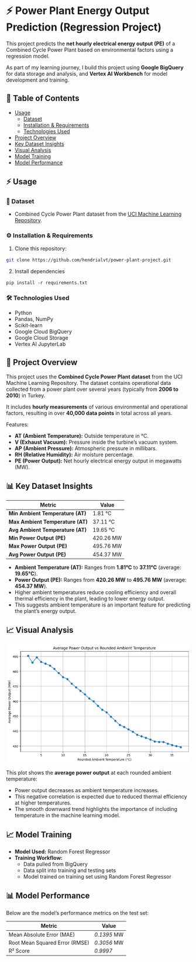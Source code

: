 # ⚡ Power Plant Energy Output Prediction (Regression Project)

This project predicts the **net hourly electrical energy output (PE)** of a Combined Cycle Power Plant based on environmental factors using a regression model.

As part of my learning journey, I build this project using **Google BigQuery** for data storage and analysis, and **Vertex AI Workbench** for model development and training.  

## 📒 Table of Contents

- [Usage](#-usage)
  - [Dataset](#-dataset)
  - [Installation & Requirements](#️-installation--requirements)
  - [Technologies Used](#️-technologies-used)
- [Project Overview](#-project-overview)
- [Key Dataset Insights](#-key-dataset-insights)
- [Visual Analysis](#-visual-analysis)
- [Model Training](#-model-training)
- [Model Performance](#-model-performance)

## ⚡ Usage
### 📄 Dataset
- Combined Cycle Power Plant dataset from the [UCI Machine Learning Repository](https://archive.ics.uci.edu/ml/datasets/Combined+Cycle+Power+Plant).
### ⚙️ Installation & Requirements

1. Clone this repository:
```bash
git clone https://github.com/hendrialvt/power-plant-project.git
```
2. Install dependencies
```
pip install -r requirements.txt
```
### 🛠️ Technologies Used
- Python  
- Pandas, NumPy  
- Scikit-learn  
- Google Cloud BigQuery  
- Google Cloud Storage  
- Vertex AI JupyterLab

## 📖 Project Overview

This project uses the **Combined Cycle Power Plant dataset** from the UCI Machine Learning Repository. The dataset contains operational data collected from a power plant over several years (typically from **2006 to 2010**) in Turkey.

It includes **hourly measurements** of various environmental and operational factors, resulting in over **40,000 data points** in total across all years.

Features:
- **AT (Ambient Temperature):** Outside temperature in °C.
- **V (Exhaust Vacuum):** Pressure inside the turbine’s vacuum system.
- **AP (Ambient Pressure):** Atmospheric pressure in millibars.
- **RH (Relative Humidity):** Air moisture percentage.
- **PE (Power Output):** Net hourly electrical energy output in megawatts (MW).

## 📊 Key Dataset Insights

| Metric                           | Value     |
| -------------------------------- | --------- |
| **Min Ambient Temperature (AT)** | 1.81 °C   |
| **Max Ambient Temperature (AT)** | 37.11 °C  |
| **Avg Ambient Temperature (AT)** | 19.65 °C  |
| **Min Power Output (PE)**        | 420.26 MW |
| **Max Power Output (PE)**        | 495.76 MW |
| **Avg Power Output (PE)**        | 454.37 MW |

- **Ambient Temperature (AT):** Ranges from **1.81°C** to **37.11°C** (average: **19.65°C**).
- **Power Output (PE):** Ranges from **420.26 MW** to **495.76 MW** (average: **454.37 MW**).
- Higher ambient temperatures reduce cooling efficiency and overall thermal efficiency in the plant, leading to lower energy output.
- This suggests ambient temperature is an important feature for predicting the plant’s energy output.

## 📈 Visual Analysis

![Average Power Output vs Rounded Ambient Temperature](figures/average_power_vs_temperature.png)

This plot shows the **average power output** at each rounded ambient temperature:

- Power output decreases as ambient temperature increases.
- This negative correlation is expected due to reduced thermal efficiency at higher temperatures.
- The smooth downward trend highlights the importance of including temperature in the machine learning model.

## 📈 Model Training

- **Model Used:** Random Forest Regressor  
- **Training Workflow:**
  - Data pulled from BigQuery
  - Data split into training and testing sets
  - Model trained on training set using Random Forest Regressor

## 📊 Model Performance

Below are the model’s performance metrics on the test set:

| Metric                     | Value |
|----------------------------|-------|
| Mean Absolute Error (MAE)  | *0.1395* MW |
| Root Mean Squared Error (RMSE) | *0.3056* MW |
| R² Score                   | *0.9997* |
